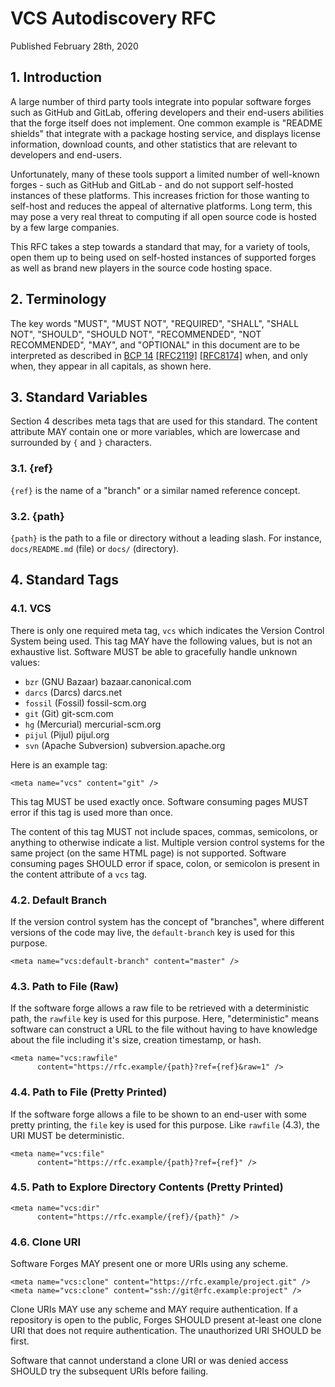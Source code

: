 # VCS Autodiscovery RFC

Published February 28th, 2020

## 1. Introduction

A large number of third party tools integrate into popular software forges such
as GitHub and GitLab, offering developers and their end-users abilities that
the forge itself does not implement. One common example is "README shields"
that integrate with a package hosting service, and displays license
information, download counts, and other statistics that are relevant to
developers and end-users.

Unfortunately, many of these tools support a limited number of well-known
forges - such as GitHub and GitLab - and do not support self-hosted instances
of these platforms. This increases friction for those wanting to self-host and
reduces the appeal of alternative platforms. Long term, this may pose a very
real threat to computing if all open source code is hosted by a few large
companies.

This RFC takes a step towards a standard that may, for a variety of tools, open
them up to being used on self-hosted instances of supported forges as well as
brand new players in the source code hosting space.

## 2. Terminology

The key words "MUST", "MUST NOT", "REQUIRED", "SHALL", "SHALL NOT", "SHOULD",
"SHOULD NOT", "RECOMMENDED", "NOT RECOMMENDED", "MAY", and "OPTIONAL" in this
document are to be interpreted as described in
[BCP 14](https://tools.ietf.org/html/bcp14)
[[RFC2119]](https://tools.ietf.org/html/rfc2119)
[[RFC8174]](https://tools.ietf.org/html/rfc8174)
when, and only when, they appear in all capitals, as shown here.

## 3. Standard Variables

Section 4 describes meta tags that are used for this standard. The content
attribute MAY contain one or more variables, which are lowercase and surrounded
by `{` and `}` characters.

### 3.1. {ref}

`{ref}` is the name of a "branch" or a similar named reference concept.

### 3.2. {path}

`{path}` is the path to a file or directory without a leading slash. For
instance, `docs/README.md` (file) or `docs/` (directory).

## 4. Standard Tags

### 4.1. VCS

There is only one required meta tag, `vcs` which indicates the Version
Control System being used. This tag MAY have the following values, but is not
an exhaustive list. Software MUST be able to gracefully handle unknown values:

* `bzr`    (GNU Bazaar)        bazaar.canonical.com
* `darcs`  (Darcs)             darcs.net
* `fossil` (Fossil)            fossil-scm.org
* `git`    (Git)               git-scm.com
* `hg`     (Mercurial)         mercurial-scm.org
* `pijul`  (Pijul)             pijul.org
* `svn`    (Apache Subversion) subversion.apache.org

Here is an example tag:

    <meta name="vcs" content="git" />

This tag MUST be used exactly once. Software consuming pages MUST error if this
tag is used more than once.

The content of this tag MUST not include spaces, commas, semicolons, or
anything to otherwise indicate a list. Multiple version control systems for the
same project (on the same HTML page) is not supported. Software consuming pages
SHOULD error if space, colon, or semicolon is present in the content attribute
of a `vcs` tag.

### 4.2. Default Branch

If the version control system has the concept of "branches", where different
versions of the code may live, the `default-branch` key is used for this
purpose.

    <meta name="vcs:default-branch" content="master" />

### 4.3. Path to File (Raw)

If the software forge allows a raw file to be retrieved with a deterministic
path, the `rawfile` key is used for this purpose. Here, "deterministic"
means software can construct a URL to the file without having to have knowledge
about the file including it's size, creation timestamp, or hash.

    <meta name="vcs:rawfile"
          content="https://rfc.example/{path}?ref={ref}&raw=1" />

### 4.4. Path to File (Pretty Printed)

If the software forge allows a file to be shown to an end-user with some pretty
printing, the `file` key is used for this purpose. Like `rawfile` (4.3), the
URI MUST be deterministic.

    <meta name="vcs:file"
          content="https://rfc.example/{path}?ref={ref}" />

### 4.5. Path to Explore Directory Contents (Pretty Printed)

    <meta name="vcs:dir"
          content="https://rfc.example/{ref}/{path}" />

### 4.6. Clone URI

Software Forges MAY present one or more URIs using any scheme.

    <meta name="vcs:clone" content="https://rfc.example/project.git" />
    <meta name="vcs:clone" content="ssh://git@rfc.example:project" />

Clone URIs MAY use any scheme and MAY require authentication. If a repository
is open to the public, Forges SHOULD present at-least one clone URI that does
not require authentication. The unauthorized URI SHOULD be first.

Software that cannot understand a clone URI or was denied access SHOULD try the
subsequent URIs before failing.
